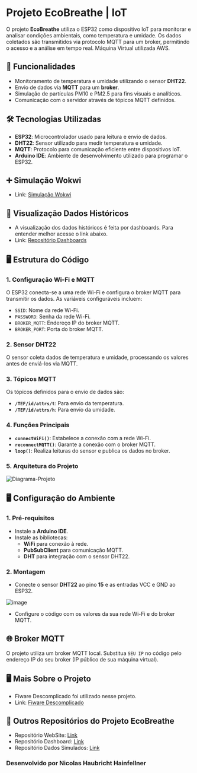 # Projeto EcoBreathe | IoT

O projeto **EcoBreathe** utiliza o ESP32 como dispositivo IoT para monitorar e analisar condições ambientais, como temperatura e umidade. Os dados coletados são transmitidos via protocolo MQTT para um broker, permitindo o acesso e a análise em tempo real. Máquina Virtual utilizada AWS.

## 🚀 Funcionalidades

- Monitoramento de temperatura e umidade utilizando o sensor **DHT22**.
- Envio de dados via **MQTT** para um **broker**.
- Simulação de partículas PM10 e PM2.5 para fins visuais e analíticos.
- Comunicação com o servidor através de tópicos MQTT definidos.

## 🛠️ Tecnologias Utilizadas

- **ESP32**: Microcontrolador usado para leitura e envio de dados.
- **DHT22**: Sensor utilizado para medir temperatura e umidade.
- **MQTT**: Protocolo para comunicação eficiente entre dispositivos IoT.
- **Arduino IDE**: Ambiente de desenvolvimento utilizado para programar o ESP32.

## ➕ Simulação Wokwi
- Link: <a href='https://wokwi.com/projects/415723189766588417'>Simulação Wokwi</a>

## 🛜 Visualização Dados Históricos
- A visualização dos dados históricos é feita por dashboards. Para entender melhor acesse o link abaixo.
- Link: <a href='https://github.com/NicolasHaubricht/EcoBreathe-Dashboard'>Repositório Dashboards</a>

## 🖥️ Estrutura do Código

### 1. Configuração Wi-Fi e MQTT
O ESP32 conecta-se a uma rede Wi-Fi e configura o broker MQTT para transmitir os dados. As variáveis configuráveis incluem:
- `SSID`: Nome da rede Wi-Fi.
- `PASSWORD`: Senha da rede Wi-Fi.
- `BROKER_MQTT`: Endereço IP do broker MQTT.
- `BROKER_PORT`: Porta do broker MQTT.

### 2. Sensor DHT22
O sensor coleta dados de temperatura e umidade, processando os valores antes de enviá-los via MQTT.

### 3. Tópicos MQTT
Os tópicos definidos para o envio de dados são:
- **`/TEF/id/attrs/t`**: Para envio da temperatura.
- **`/TEF/id/attrs/h`**: Para envio da umidade.

### 4. Funções Principais
- **`connectWiFi()`**: Estabelece a conexão com a rede Wi-Fi.
- **`reconnectMQTT()`**: Garante a conexão com o broker MQTT.
- **`loop()`**: Realiza leituras do sensor e publica os dados no broker.

### 5. Arquitetura do Projeto
![Diagrama-Projeto](https://github.com/user-attachments/assets/87bab1fe-1961-4818-8e7b-e1605c5eb29f)


## 🖥️ Configuração do Ambiente

### 1. Pré-requisitos
- Instale a **Arduino IDE**.
- Instale as bibliotecas:
  - **WiFi** para conexão à rede.
  - **PubSubClient** para comunicação MQTT.
  - **DHT** para integração com o sensor DHT22.

### 2. Montagem
- Conecte o sensor **DHT22** ao pino **15** e as entradas VCC e GND ao ESP32.

![image](https://github.com/user-attachments/assets/7668bb35-1026-4fc6-b89e-6a24acc2655a)

- Configure o código com os valores da sua rede Wi-Fi e do broker MQTT.

## 🌐 Broker MQTT

O projeto utiliza um broker MQTT local. Substitua `SEU IP` no código pelo endereço IP do seu broker (IP público de sua máquina virtual).

## 🖥️ Mais Sobre o Projeto
- Fiware Descomplicado foi utilizado nesse projeto.
- Link: <a href='https://github.com/fabiocabrini/fiware'>Fiware Descomplicado</a>

## 🌱 Outros Repositórios do Projeto EcoBreathe
- Repositório WebSite: <a href='https://github.com/NicolasHaubricht/EcoBreathe-Web-Site'>Link</a>
- Repositório Dashboard: <a href='https://github.com/NicolasHaubricht/EcoBreathe-Dashboard'>Link</a>
- Repositório Dados Simulados: <a href='https://github.com/NicolasHaubricht/EcoBreathe-Dados-Simulados'>Link</a>

### Desenvolvido por Nicolas Haubricht Hainfellner  
